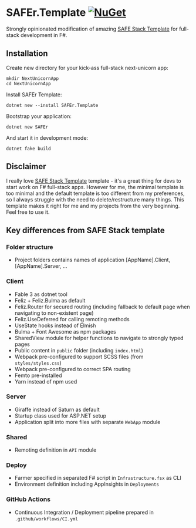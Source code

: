 ﻿# SAFEr.Template [![NuGet](https://img.shields.io/nuget/v/SAFEr.Template.svg?style=flat-square)](https://www.nuget.org/packages/SAFEr.Template/)

Strongly opinionated modification of amazing [SAFE Stack Template](https://safe-stack.github.io/) for full-stack development in F#.

## Installation

Create new directory for your kick-ass full-stack next-unicorn app:

    mkdir NextUnicornApp
    cd NextUnicornApp
    
Install SAFEr Template:

    dotnet new --install SAFEr.Template

Bootstrap your application:

    dotnet new SAFEr

And start it in development mode:

    dotnet fake build

## Disclaimer

I really love [SAFE Stack Template](https://safe-stack.github.io/) template - it's a great thing for devs to start work on F# full-stack apps. However for me, the minimal template is too minimal and the default template is too different from my preferences, so I always struggle with the need to delete/restructure many things. This template makes it right for me and my projects from the very beginning. Feel free to use it.

## Key differences from SAFE Stack template

### Folder structure

- Project folders contains names of application [AppName].Client, [AppName].Server, ...

### Client

- Fable 3 as dotnet tool
- Feliz + Feliz.Bulma as default
- Feliz.Router for secured routing (including fallback to default page when navigating to non-existent page)
- Feliz.UseDeferred for calling remoting methods
- UseState hooks instead of Elmish
- Bulma + Font Awesome as npm packages
- SharedView module for helper functions to navigate to strongly typed pages
- Public content in `public` folder (including `index.html`)
- Webpack pre-configured to support SCSS files (from `styles/styles.css`)
- Webpack pre-configured to correct SPA routing
- Femto pre-installed
- Yarn instead of npm used

### Server

- Giraffe instead of Saturn as default
- Startup class used for ASP.NET setup
- Application split into more files with separate `WebApp` module

### Shared

- Remoting definition in `API` module

### Deploy

- Farmer specified in separated F# script in `Infrastructure.fsx` as CLI
- Environment definition including AppInsights in `Deployments`

### GitHub Actions

- Continuous Integration / Deployment pipeline prepared in `.github/workflows/CI.yml`